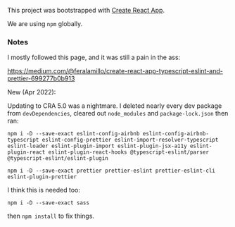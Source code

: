 This project was bootstrapped with [Create React App](https://github.com/facebook/create-react-app).

We are using `npm` globally.

### Notes

I mostly followed this page, and it was still a pain in the ass:

https://medium.com/@feralamillo/create-react-app-typescript-eslint-and-prettier-699277b0b913

New (Apr 2022):

Updating to CRA 5.0 was a nightmare. I deleted nearly every dev package from `devDependencies`, cleared out `node_modules` and `package-lock.json` then ran:

```
npm i -D --save-exact eslint-config-airbnb eslint-config-airbnb-typescript eslint-config-prettier eslint-import-resolver-typescript eslint-loader eslint-plugin-import eslint-plugin-jsx-a11y eslint-plugin-react eslint-plugin-react-hooks @typescript-eslint/parser @typescript-eslint/eslint-plugin

npm i -D --save-exact prettier prettier-eslint prettier-eslint-cli eslint-plugin-prettier
```

I think this is needed too:

```
npm i -D --save-exact sass
```

then `npm install` to fix things.
